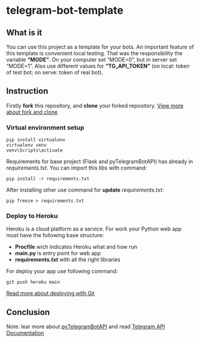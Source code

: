 # telegram-bot-template
## What is it
You can use this project as a template for your bots. An important feature of this template is convenient local testing. That was the responsibility the variable **“MODE”**. On your computer set “MODE=0”, but in server set “MODE=1”. Also use different values for **“TG_API_TOKEN”** (on local: token of test bot; on serve: token of real bot).

## Instruction
Firstly **fork** this repository, and **clone** your forked repository. [View more about fork and clone](https://docs.github.com/en/get-started/quickstart/fork-a-repo)
### Virtual environment setup
```
pip install virtualenv
virtualenv venv
venv\Scripts\activate
```
Requirements for base project (Flask and pyTelegramBotAPI) has already in *requirements.txt*. You can import this libs with command:
```
pip install -r requirements.txt
```

After installing other use command for **update** *requirements.txt*:
```
pip freeze > requirements.txt
```
### Deploy to Heroku
Heroku is a cloud platform as a service. For work your Python web app must have the following base structure:
- **Procfile** wich indicates Heroku what and how run 
- **main.py** is entry point for web app
- **requirements.txt** with all the right libraries

For deploy your app use following command:
```
git push heroku main
```

[Read more about deploying with Git](https://devcenter.heroku.com/articles/git)

## Conclusion
Note: lear more about [
pyTelegramBotAPI](https://github.com/eternnoir/pyTelegramBotAPI) and read [Telegram API Documentation](https://core.telegram.org/)
